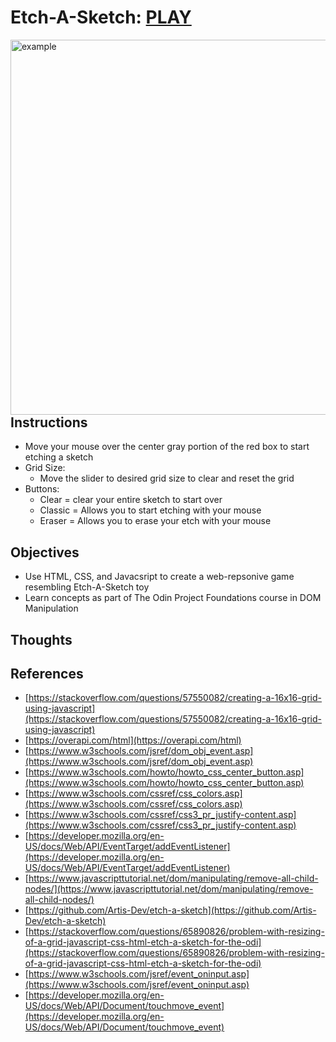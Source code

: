 # Etch-A-Sketch: [PLAY](https://vincentz-42.github.io/Etch-A-Sketch/)

<img align="left" width="600" alt="example" src="https://user-images.githubusercontent.com/49771001/128606432-c5adfde6-9701-4618-b4e5-fa08361fb105.png">

 ## Instructions
  * Move your mouse over the center gray portion of the red box to start etching a sketch
  * Grid Size:
    * Move the slider to desired grid size to clear and reset the grid
  * Buttons:
    * Clear = clear your entire sketch to start over
    * Classic = Allows you to start etching with your mouse
    * Eraser = Allows you to erase your etch with your mouse

## Objectives
  * Use HTML, CSS, and Javacsript to create a web-repsonive game resembling Etch-A-Sketch toy
  * Learn concepts as part of The Odin Project Foundations course in DOM Manipulation

## Thoughts


## References
- [https://stackoverflow.com/questions/57550082/creating-a-16x16-grid-using-javascript](https://stackoverflow.com/questions/57550082/creating-a-16x16-grid-using-javascript)
- [https://overapi.com/html](https://overapi.com/html)
- [https://www.w3schools.com/jsref/dom_obj_event.asp](https://www.w3schools.com/jsref/dom_obj_event.asp)
- [https://www.w3schools.com/howto/howto_css_center_button.asp](https://www.w3schools.com/howto/howto_css_center_button.asp)
- [https://www.w3schools.com/cssref/css_colors.asp](https://www.w3schools.com/cssref/css_colors.asp)
- [https://www.w3schools.com/cssref/css3_pr_justify-content.asp](https://www.w3schools.com/cssref/css3_pr_justify-content.asp)
- [https://developer.mozilla.org/en-US/docs/Web/API/EventTarget/addEventListener](https://developer.mozilla.org/en-US/docs/Web/API/EventTarget/addEventListener)
- [https://www.javascripttutorial.net/dom/manipulating/remove-all-child-nodes/](https://www.javascripttutorial.net/dom/manipulating/remove-all-child-nodes/)
- [https://github.com/Artis-Dev/etch-a-sketch](https://github.com/Artis-Dev/etch-a-sketch)
- [https://stackoverflow.com/questions/65890826/problem-with-resizing-of-a-grid-javascript-css-html-etch-a-sketch-for-the-odi](https://stackoverflow.com/questions/65890826/problem-with-resizing-of-a-grid-javascript-css-html-etch-a-sketch-for-the-odi)
- [https://www.w3schools.com/jsref/event_oninput.asp](https://www.w3schools.com/jsref/event_oninput.asp)
- [https://developer.mozilla.org/en-US/docs/Web/API/Document/touchmove_event](https://developer.mozilla.org/en-US/docs/Web/API/Document/touchmove_event)
